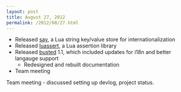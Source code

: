 ```yaml
---
layout: post
title: August 27, 2012
permalink: /2012/08/27.html
---
```


* Released [say](https://github.com/Olivine-Labs/say), a Lua string key/value store for internationalization
* Released [luassert](https://github.com/Olivine-Labs/luassert), a Lua assertion library
* Released [busted](http://olivinelabs.com/busted) 1.1, which included updates for i18n
and better langauge support
  * Redesigned and rebuilt documentation
* Team meeting

Team meeting - discussed setting up devlog, project status.
